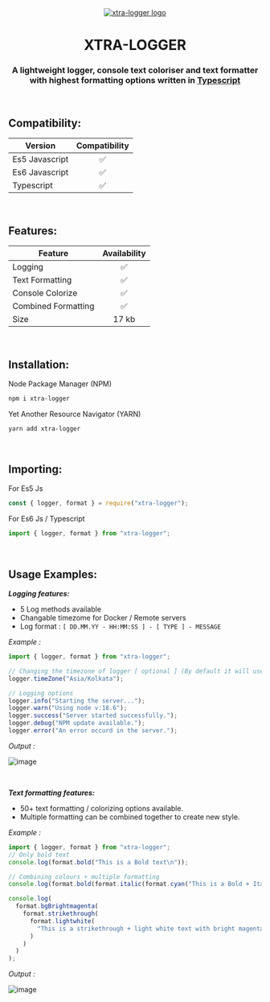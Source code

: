<div align="center">
  <a href="#">
    <img src="https://github.com/user-attachments/assets/cd203167-3d1d-4114-981f-014f1044142c" alt="xtra-logger logo">
  </a>

  <h1 align="center">XTRA-LOGGER</h1>

  <p align="center">
    <h3>A lightweight logger, console text coloriser and text formatter with highest formatting options written in <a href="https://www.typescriptlang.org/docs/handbook/intro.html">Typescript </a> </h3>
  </p>
</div>

<br>

## Compatibility:

| Version | Compatibility |
|----------|----------|
| Es5 Javascript    | <div align="center">✅</div>   | 
| Es6 Javascript    | <div align="center">✅</div>   | 
| Typescript    | <div align="center">✅</div>   |

<br>

## Features:

| Feature | Availability |
|----------|----------|
| Logging    | <div align="center">✅</div>   | 
| Text Formatting    | <div align="center">✅</div>   | 
| Console Colorize    | <div align="center">✅</div>   |
| Combined Formatting    | <div align="center">✅</div>   |
| Size    | <div align="center">17 kb</div>   | 

<br>

## Installation:
Node Package Manager (NPM)
```bash
npm i xtra-logger
```

Yet Another Resource Navigator (YARN)

```bash
yarn add xtra-logger
```

<br>

## Importing:

For Es5 Js

```js
const { logger, format } = require("xtra-logger");
```

For Es6 Js / Typescript

```js
import { logger, format } from "xtra-logger";
```

<br>

## Usage Examples:

***Logging features:***
- 5 Log methods available
- Changable timezome for Docker / Remote servers
- Log format : `[ DD.MM.YY - HH:MM:SS ] - [ TYPE ] - MESSAGE`
  
*Example :*

```js
import { logger, format } from "xtra-logger";

// Changing the timezone of logger [ optional ] (By default it will use system time)
logger.timeZone("Asia/Kolkata");

// Logging options
logger.info("Starting the server...");
logger.warn("Using node v:18.6");
logger.success("Server started successfully.");
logger.debug("NPM update available.");
logger.error("An error occurd in the server.");
```

*Output :*

![image](https://github.com/user-attachments/assets/68f7fd75-ff9f-454a-8f6f-851add11255c)

<br>

***Text formatting features:***
- 50+ text formatting / colorizing options available.
- Multiple formatting can be combined together to create new style.

*Example :*

```js
import { logger, format } from "xtra-logger";
// Only bold text
console.log(format.bold("This is a Bold text\n"));

// Combining colours + multiple formatting
console.log(format.bold(format.italic(format.cyan("This is a Bold + Italic + Cyan colour text \n"))));

console.log(
  format.bgBrightmagenta(
    format.strikethrough(
      format.lightwhite(
        "This is a strikethrough + light white text with bright magenta background"
      )
    )
  )
);
```

*Output :*

![image](https://github.com/user-attachments/assets/6dca26ee-0929-4405-869a-b81513b0a2a1)

